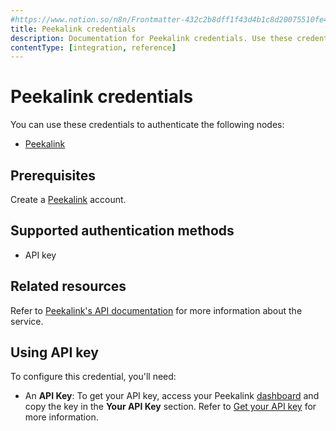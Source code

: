 ```yaml
---
#https://www.notion.so/n8n/Frontmatter-432c2b8dff1f43d4b1c8d20075510fe4
title: Peekalink credentials
description: Documentation for Peekalink credentials. Use these credentials to authenticate Peekalink in n8n, a workflow automation platform.
contentType: [integration, reference]
---
```


# Peekalink credentials

You can use these credentials to authenticate the following nodes:

- [Peekalink](/integrations/builtin/app-nodes/n8n-nodes-base.peekalink.md)

## Prerequisites

Create a [Peekalink](https://www.peekalink.io/) account.

## Supported authentication methods

- API key

## Related resources

Refer to [Peekalink's API documentation](https://docs.peekalink.io/) for more information about the service.

## Using API key

To configure this credential, you'll need:

- An **API Key**: To get your API key, access your Peekalink [dashboard](https://www.peekalink.io/app/overview) and copy the key in the **Your API Key** section. Refer to [Get your API key](https://docs.peekalink.io/setup#get-your-api-key) for more information.
